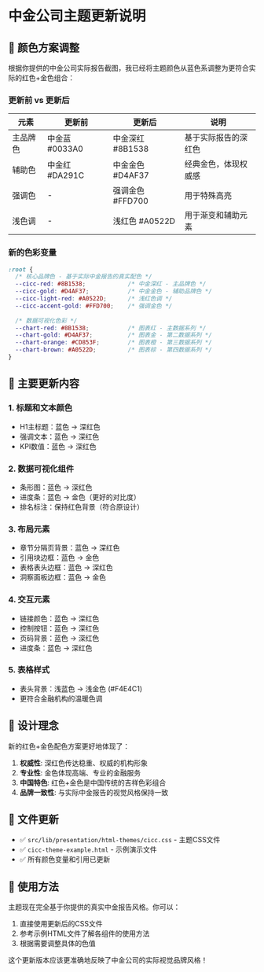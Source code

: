 # 中金公司主题更新说明

## 🎨 颜色方案调整

根据你提供的中金公司实际报告截图，我已经将主题颜色从蓝色系调整为更符合实际的红色+金色组合：

### 更新前 vs 更新后

| 元素 | 更新前 | 更新后 | 说明 |
|------|--------|--------|------|
| 主品牌色 | 中金蓝 #0033A0 | 中金深红 #8B1538 | 基于实际报告的深红色 |
| 辅助色 | 中金红 #DA291C | 中金金色 #D4AF37 | 经典金色，体现权威感 |
| 强调色 | - | 强调金色 #FFD700 | 用于特殊高亮 |
| 浅色调 | - | 浅红色 #A0522D | 用于渐变和辅助元素 |

### 新的色彩变量

```css
:root {
  /* 核心品牌色 - 基于实际中金报告的真实配色 */
  --cicc-red: #8B1538;            /* 中金深红 - 主品牌色 */
  --cicc-gold: #D4AF37;           /* 中金金色 - 辅助品牌色 */
  --cicc-light-red: #A0522D;      /* 浅红色调 */
  --cicc-accent-gold: #FFD700;    /* 强调金色 */
  
  /* 数据可视化色彩 */
  --chart-red: #8B1538;           /* 图表红 - 主数据系列 */
  --chart-gold: #D4AF37;          /* 图表金 - 第二数据系列 */
  --chart-orange: #CD853F;        /* 图表橙 - 第三数据系列 */
  --chart-brown: #A0522D;         /* 图表棕 - 第四数据系列 */
}
```

## 🔄 主要更新内容

### 1. 标题和文本颜色
- H1主标题：蓝色 → 深红色
- 强调文本：蓝色 → 深红色
- KPI数值：蓝色 → 深红色

### 2. 数据可视化组件
- 条形图：蓝色 → 深红色
- 进度条：蓝色 → 金色（更好的对比度）
- 排名标注：保持红色背景（符合原设计）

### 3. 布局元素
- 章节分隔页背景：蓝色 → 深红色
- 引用块边框：蓝色 → 金色
- 表格表头边框：蓝色 → 深红色
- 洞察面板边框：蓝色 → 金色

### 4. 交互元素
- 链接颜色：蓝色 → 深红色
- 控制按钮：蓝色 → 深红色
- 页码背景：蓝色 → 深红色
- 进度条：蓝色 → 深红色

### 5. 表格样式
- 表头背景：浅蓝色 → 浅金色 (#F4E4C1)
- 更符合金融机构的温暖色调

## 🎯 设计理念

新的红色+金色配色方案更好地体现了：

1. **权威性**: 深红色传达稳重、权威的机构形象
2. **专业性**: 金色体现高端、专业的金融服务
3. **中国特色**: 红色+金色是中国传统的吉祥色彩组合
4. **品牌一致性**: 与实际中金报告的视觉风格保持一致

## 📁 文件更新

- ✅ `src/lib/presentation/html-themes/cicc.css` - 主题CSS文件
- ✅ `cicc-theme-example.html` - 示例演示文件
- ✅ 所有颜色变量和引用已更新

## 🚀 使用方法

主题现在完全基于你提供的真实中金报告风格。你可以：

1. 直接使用更新后的CSS文件
2. 参考示例HTML文件了解各组件的使用方法
3. 根据需要调整具体的色值

这个更新版本应该更准确地反映了中金公司的实际视觉品牌风格！